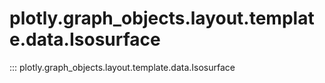 # plotly.graph_objects.layout.template.data.Isosurface

::: plotly.graph_objects.layout.template.data.Isosurface
